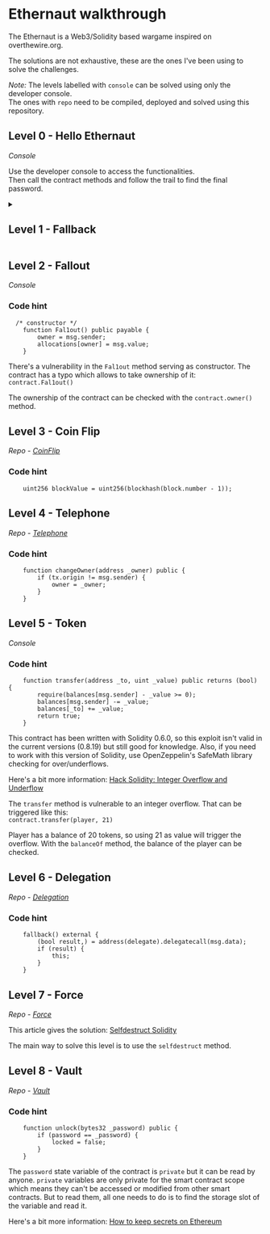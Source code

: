 # Ethernaut walkthrough
The Ethernaut is a Web3/Solidity based wargame inspired on overthewire.org.  

The solutions are not exhaustive, these are the ones I've been using to solve the challenges.

*Note:* The levels labelled with ``console`` can be solved using only the developer console.  
The ones with ``repo`` need to be compiled, deployed and solved using this repository.

## Level 0 - Hello Ethernaut  
*Console*  

Use the developer console to access the functionalities.  
Then call the contract methods and follow the trail to find the final password.

<details><summary><h2>Level 1 - Fallback</h2></summary>
*Console*

### Code hint
````solidity
  receive() external payable {
    require(msg.value > 0 && contributions[msg.sender] > 0);
    owner = msg.sender;
  }
````

In this case, the ``receive`` fallback function allows to take ownership of the contract.
First send a contribution via the ``contribute`` method:  
````contract.contribute({value: toWei("0.001")})````  

Then send any ether value above 0 to the contract:  
````contract.sendTransaction({value: toWei("0.001")})````

The ownership of the contract can be checked with the ``contract.owner()`` method.
</details>

## Level 2 - Fallout  
*Console*  

### Code hint
````solidity
  /* constructor */
    function Fal1out() public payable {
        owner = msg.sender;
        allocations[owner] = msg.value;
    }
````

There's a vulnerability in the ``Fal1out`` method serving as constructor. The contract has a typo which allows to take ownership of it:  
````contract.Fal1out()````  

The ownership of the contract can be checked with the ``contract.owner()`` method.

## Level 3 - Coin Flip  
*Repo - [CoinFlip](CoinFlip)*

### Code hint
````solidity
    uint256 blockValue = uint256(blockhash(block.number - 1));
````

## Level 4 - Telephone  
*Repo - [Telephone](Telephone)*

### Code hint
````solidity
    function changeOwner(address _owner) public {
        if (tx.origin != msg.sender) {
            owner = _owner;
        }
    }
````

## Level 5 - Token  
*Console*

### Code hint
````solidity
    function transfer(address _to, uint _value) public returns (bool) {
        require(balances[msg.sender] - _value >= 0);
        balances[msg.sender] -= _value;
        balances[_to] += _value;
        return true;
    }
````

This contract has been written with Solidity 0.6.0, so this exploit isn't valid in the current versions (0.8.19) but still good for knowledge. Also, if you need to work with this version of Solidity, use OpenZeppelin's SafeMath library checking for over/underflows.  

Here's a bit more information: [Hack Solidity: Integer Overflow and Underflow](https://hackernoon.com/hack-solidity-integer-overflow-and-underflow)  

The ``transfer`` method is vulnerable to an integer overflow. That can be triggered like this:  
````contract.transfer(player, 21)````

Player has a balance of 20 tokens, so using 21 as value will trigger the overflow.
With the ``balanceOf`` method, the balance of the player can be checked.

## Level 6 - Delegation  
*Repo - [Delegation](Delegation)*

### Code hint
````solidity
    fallback() external {
        (bool result,) = address(delegate).delegatecall(msg.data);
        if (result) {
            this;
        }
    }
````

## Level 7 - Force  
*Repo - [Force](Force)*

This article gives the solution: [Selfdestruct Solidity](https://www.alchemy.com/overviews/selfdestruct-solidity)  

The main way to solve this level is to use the ``selfdestruct`` method.  

## Level 8 - Vault  
*Repo - [Vault](Vault)*

### Code hint
````solidity
    function unlock(bytes32 _password) public {
        if (password == _password) {
            locked = false;
        }
    }
````
The ``password`` state variable of the contract is ``private`` but it can be read by anyone. ``private`` variables are only private for the smart contract scope which means they can't be accessed or modified from other smart contracts.
But to read them, all one needs to do is to find the storage slot of the variable and read it.

Here's a bit more information: [How to keep secrets on Ethereum](https://medium.com/hackernoon/your-private-solidity-variable-is-not-private-save-it-before-it-becomes-public-52a723f29f5e)

